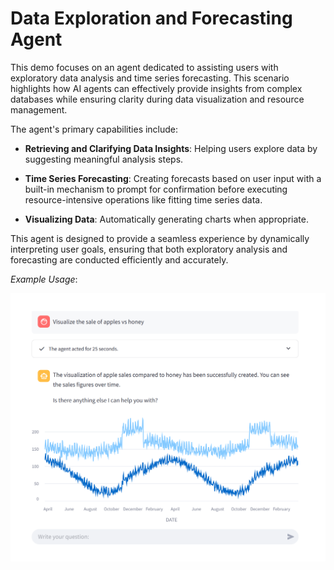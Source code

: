 # Data Exploration and Forecasting Agent

This demo focuses on an agent dedicated to assisting users with exploratory data analysis and time series forecasting. This scenario highlights how AI agents can effectively provide insights from complex databases while ensuring clarity during data visualization and resource management.

The agent's primary capabilities include:

- **Retrieving and Clarifying Data Insights**: Helping users explore data by suggesting meaningful analysis steps. 

- **Time Series Forecasting**: Creating forecasts based on user input with a built-in mechanism to prompt for confirmation before executing resource-intensive operations like fitting time series data.

- **Visualizing Data**: Automatically generating charts when appropriate.

This agent is designed to provide a seamless experience by dynamically interpreting user goals, 
ensuring that both exploratory analysis and forecasting are conducted efficiently and accurately.

_Example Usage_: 

[//]: # (![image]&#40;insights.png&#41;)

<p align="center">
  <img src="insights.png" alt="Alternative Text" width="800">
</p>